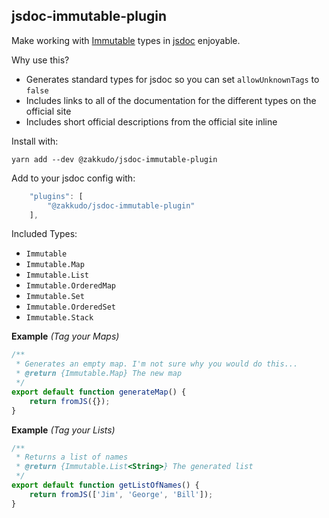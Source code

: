 <a name="module_jsdoc-immutable-plugin"></a>

## jsdoc-immutable-plugin
Make working with [Immutable](https://facebook.github.io/immutable-js/) types in [jsdoc](http://usejsdoc.org/) enjoyable.

Why use this?

- Generates standard types for jsdoc so you can set `allowUnknownTags`
  to `false`
- Includes links to all of the documentation for the different types on the
  official site
- Includes short official descriptions from the official site inline


Install with:

```console
yarn add --dev @zakkudo/jsdoc-immutable-plugin
```

Add to your jsdoc config with:

```js
    "plugins": [
        "@zakkudo/jsdoc-immutable-plugin"
    ],
```

Included Types:

- `Immutable`
- `Immutable.Map`
- `Immutable.List`
- `Immutable.OrderedMap`
- `Immutable.Set`
- `Immutable.OrderedSet`
- `Immutable.Stack`

**Example** *(Tag your Maps)*  
```js
/**
 * Generates an empty map. I'm not sure why you would do this...
 * @return {Immutable.Map} The new map
 */
export default function generateMap() {
    return fromJS({});
}
```
**Example** *(Tag your Lists)*  
```js
/**
 * Returns a list of names
 * @return {Immutable.List<String>} The generated list
 */
export default function getListOfNames() {
    return fromJS(['Jim', 'George', 'Bill']);
}
```
